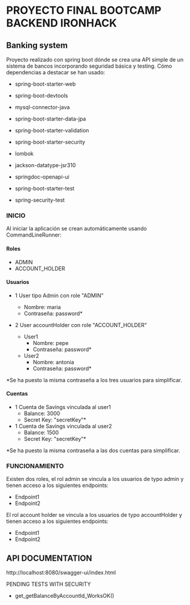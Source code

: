 # PROYECTO FINAL BOOTCAMP BACKEND IRONHACK
## Banking system

Proyecto realizado con spring boot dónde se crea una API simple de un sistema de bancos incorporando seguridad básica y testing.
Cómo dependencias a destacar se han usado:
- spring-boot-starter-web
- spring-boot-devtools
- mysql-connector-java
- spring-boot-starter-data-jpa
- spring-boot-starter-validation
- spring-boot-starter-security
- lombok
- jackson-datatype-jsr310
- springdoc-openapi-ui

- spring-boot-starter-test
- spring-security-test

### INICIO
Al iniciar la aplicación se crean automáticamente usando CommandLineRunner:

#### Roles
- ADMIN
- ACCOUNT_HOLDER

#### Usuarios
- 1 User tipo Admin con role "ADMIN"
  - Nombre: maria
  - Contraseña: password*
  
- 2 User accountHolder con role "ACCOUNT_HOLDER"
  - User1
    - Nombre: pepe
    - Contraseña: password*
  - User2
    - Nombre: antonia
    - Contraseña: password*
  
*Se ha puesto la misma contraseña a los tres usuarios para simplificar.

#### Cuentas
- 1 Cuenta de Savings vinculada al user1
  - Balance: 3000
  - Secret Key: "secretKey"*
- 1 Cuenta de Savings vinculada al user2
  - Balance: 1500
  - Secret Key: "secretKey"*

*Se ha puesto la misma contraseña a las dos cuentas para simplificar.

### FUNCIONAMIENTO

Existen dos roles, el rol admin se vincula a los usuarios de typo admin y tienen acceso a los siguientes endpoints:
- Endpoint1
- Endpoint2

El rol account holder se vincula a los usuarios de typo accountHolder y tienen acceso a los siguientes endpoints:
- Endpoint1
- Endpoint2


## API DOCUMENTATION

http://localhost:8080/swagger-ui/index.html


PENDING TESTS WITH SECURITY
- get_getBalanceByAccountId_WorksOK()

